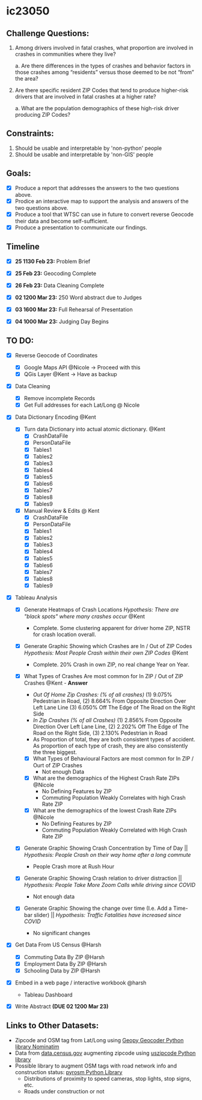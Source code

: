 # ic23050


## Challenge Questions:

1.	Among drivers involved in fatal crashes, what proportion are involved in crashes in communities where they live?

	a. Are there differences in the types of crashes and behavior factors in those crashes among “residents” versus those deemed to be not “from” the area?

2.	Are there specific resident ZIP Codes that tend to produce higher-risk drivers that are involved in fatal crashes at a higher rate? 

	a. What are the population demographics of these high-risk driver producing ZIP Codes?


## Constraints:

1. Should be usable and interpretable by 'non-python' people
2. Should be usable and interpretable by 'non-GIS' people


## Goals:

- [X] Produce a report that addresses the answers to the two questions above. 
- [X] Prodice an interactive map to support the analysis and answers of the two questions above. 
- [X] Produce a tool that WTSC can use in future to convert reverse Geocode their data and become self-sufficient. 
- [X] Produce a presentation to communicate our findings. 

## Timeline

- [X] **25 1130 Feb 23:** Problem Brief
- [X] **25 Feb 23:** Geocoding Complete
- [X] **26 Feb 23:** Data Cleaning Complete

- [X] **02 1200 Mar 23:** 250 Word abstract due to Judges
- [X] **03 1600 Mar 23:** Full Rehearsal of Presentation 
- [X] **04 1000 Mar 23:** Judging Day Begins
 
## TO DO: 

- [X] Reverse Geocode of Coordinates
	- [X] Google Maps API @Nicole -> Proceed with this
	- [X] QGis Layer @Kent -> Have as backup

- [X] Data Cleaning
	- [X] Remove incomplete Records 
	- [X] Get Full addresses for each Lat/Long @ Nicole

- [X] Data Dictionary Encoding @Kent
	- [X] Turn data Dictionary into actual atomic dictionary. @Kent 
		- [X] CrashDataFile
		- [X] PersonDataFile
		- [X] Tables1
		- [X] Tables2
		- [X] Tables3
		- [X] Tables4
		- [X] Tables5
		- [X] Tables6
		- [X] Tables7
		- [X] Tables8
		- [X] Tables9
	- [X] Manual Review & Edits @ Kent 
		- [X] CrashDataFile
		- [X] PersonDataFile
		- [X] Tables1
		- [X] Tables2
		- [X] Tables3
		- [X] Tables4
		- [X] Tables5
		- [X] Tables6
		- [X] Tables7
		- [X] Tables8
		- [X] Tables9

- [X] Tableau Analysis
	- [X] Generate Heatmaps of Crash Locations *Hypothesis: There are "black spots" where many crashes occur* @Kent
		- Complete. Some clustering apparent for driver home ZIP, NSTR for crash location overall.  
	- [X] Generate Graphic Showing which Crashes are In / Out of ZIP Codes *Hypothesis: Most People Crash within their own ZIP Codes* @Kent
		- Complete. 20% Crash in own ZIP, no real change Year on Year. 	
	- [X] What Types of Crashes Are most common for In ZIP / Out of ZIP Crashes @Kent
			- **Answer**
		- *Out Of Home Zip Crashes: (% of all crashes)* (1) 9.075% Pedestrian in Road, (2) 8.664% From Opposite Direction Over Left Lane Line (3) 6.050% Off The Edge of The Road on the Right Side
		- *In Zip Crashes (% of all Crashes)* (1) 2.856% From Opposite Direction Over Left Lane Line, (2) 2.202% Off The Edge of The Road on the Right Side, (3) 2.130% Pedestrian in Road
		- As Proportion of total, they are both consistent types of accident. As proportion of each type of crash, they are also consistently the three biggest. 
		- [X] What Types of Behavioural Factors are most common for In ZIP / Ourt of ZIP Crashes
			- Not enough Data	
		- [X] What are the demographics of the Highest Crash Rate ZIPs @Nicole
			- No Defining Features by ZIP
			- Commuting Population Weakly Correlates with high Crash Rate ZIP
		- [X] What are the demographics of the lowest Crash Rate ZIPs @Nicole
			- No Defining Features by ZIP
			- Commuting Population Weakly Correlated with High Crash Rate ZIP
		
	- [X] Generate Graphic Showing Crash Concentration by Time of Day || *Hypothesis: People Crash on their way home after a long commute*
		- People Crash more at Rush Hour	

	- [X] Generate Graphic Showing Crash relation to driver distraction || *Hypothesis: People Take More Zoom Calls while driving since COVID*
		-  Not enough data 
	- [X] Generate Graphic Showing the change over time (I.e. Add a Time-bar slider) || *Hypothesis: Traffic Fatalities have increased since COVID*
		- No significant changes 

- [X] Get Data From US Census @Harsh
	- [X] Commuting Data By ZIP @Harsh
	- [X] Employment Data By ZIP @Harsh
	- [X] Schooling Data by ZIP @Harsh

- [X] Embed in a web page / interactive workbook @harsh
	- Tableau Dashboard

- [X] Write Abstract **(DUE 02 1200 Mar 23)**


## Links to Other Datasets:
- Zipcode and OSM tag from Lat/Long using [Geopy Geocoder Python library Nominatim](https://nominatim.org/)
- Data from [data.census.gov](data.census.gov) augmenting zipcode using [uszipcode Python library](https://www.pythonpool.com/uszipcode-python/)
- Possible library to augment OSM tags with road network info and construction status: [pyrosm Python Library](https://docs.osmcode.org/pyosmium/latest/)
	- Distributions of proximity to speed cameras, stop lights, stop signs, etc.
	- Roads under construction or not


